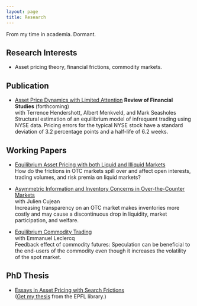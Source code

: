 ```yaml
---
layout: page
title: Research
---
```


From my time in academia. Dormant.

## Research Interests

* Asset pricing theory, financial frictions, commodity markets.

## Publication

* [Asset Price Dynamics with Limited Attention](https://ssrn.com/abstract=1651098)
**Review of Financial Studies** (forthcoming)    
with Terrence Hendershott, Albert Menkveld, and Mark Seasholes  
Structural estimation of an equilibrium model of infrequent trading using NYSE data. Pricing errors for the typical NYSE stock have a standard deviation of 3.2 percentage points and a half-life of 6.2 weeks.

## Working Papers 

* [Equilibrium Asset Pricing with both Liquid and Illiquid Markets](https://papers.ssrn.com/abstract=2464421)  
How do the frictions in OTC markets spill over and affect open interests, trading volumes, and risk premia on liquid markets?

* [Asymmetric Information and Inventory Concerns in Over-the-Counter Markets](https://papers.ssrn.com/abstract=2464399)  
with Julien Cujean  
Increasing transparency on an OTC market makes inventories more costly and may cause a discontinuous drop in liquidity, market participation, and welfare.

* [Equilibrium Commodity Trading](https://papers.ssrn.com/abstract=2464400)  
with Emmanuel Leclercq  
Feedback effect of commodity futures: Speculation can be beneficial to the end-users of the commodity even though it increases the volatility of the spot market.

## PhD Thesis

* [Essays in Asset Pricing with Search Frictions]({{site.baseurl}}/assets/prazDissertation.pdf)  
([Get my thesis](https://infoscience.epfl.ch/record/199802) from the EPFL library.)
